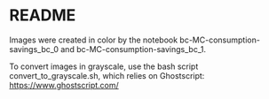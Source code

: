 # README

Images were created in color by the notebook bc-MC-consumption-savings_bc_0 and bc-MC-consumption-savings_bc_1.

To convert images in grayscale, use the bash script convert_to_grayscale.sh, which relies on Ghostscript: https://www.ghostscript.com/

